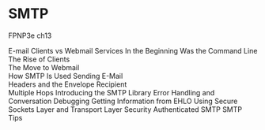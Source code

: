 # SMTP
FPNP3e ch13

E-mail Clients vs Webmail Services 
In the Beginning Was the Command Line  
The Rise of Clients  
The Move to Webmail  
How SMTP Is Used 
Sending E-Mail  
Headers and the Envelope Recipient  
Multiple Hops 
Introducing the SMTP Library 
Error Handling and Conversation Debugging 
Getting Information from EHLO 
Using Secure Sockets Layer and Transport Layer Security 
Authenticated SMTP 
SMTP Tips